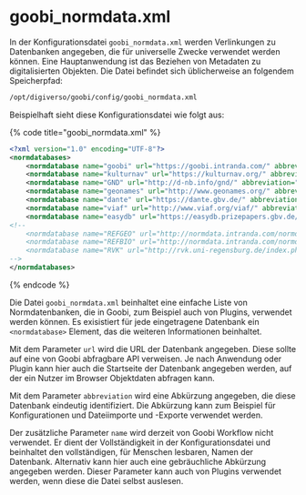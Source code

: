 # goobi_normdata.xml

In der Konfigurationsdatei `goobi_normdata.xml` werden Verlinkungen zu Datenbanken angegeben, die für universelle Zwecke verwendet werden können. Eine Hauptanwendung ist das Beziehen von Metadaten zu digitalisierten Objekten. Die Datei befindet sich üblicherweise an folgendem Speicherpfad:

```bash
/opt/digiverso/goobi/config/goobi_normdata.xml
```

Beispielhaft sieht diese Konfigurationsdatei wie folgt aus:

{% code title="goobi_normdata.xml" %}
```xml
<?xml version="1.0" encoding="UTF-8"?>
<normdatabases>
    <normdatabase name="goobi" url="https://goobi.intranda.com/" abbreviation="" />
    <normdatabase name="kulturnav" url="https://kulturnav.org/" abbreviation="kulturnav" />
    <normdatabase name="GND" url="http://d-nb.info/gnd/" abbreviation="gnd" />
    <normdatabase name="geonames" url="http://www.geonames.org/" abbreviation="geonames" />
    <normdatabase name="dante" url="https://dante.gbv.de/" abbreviation="dante" />
    <normdatabase name="viaf" url="http://www.viaf.org/viaf/" abbreviation="viaf" />
    <normdatabase name="easydb" url="https://easydb.prizepapers.gbv.de/" abbreviation="easydb" />
<!--
    <normdatabase name="REFGEO" url="http://normdata.intranda.com/normdata/refgeo/" abbreviation="intranda Geo Datenbank" />
    <normdatabase name="REFBIO" url="http://normdata.intranda.com/normdata/refbio/" abbreviation="intranda PND" />
    <normdatabase name="RVK" url="http://rvk.uni-regensburg.de/index.php?option=com_rvko&amp;view=show&amp;mode=searchNotation&amp;rvkoNotationKey=" abbreviation="rvk" />
-->
</normdatabases>
```
{% endcode %}

Die Datei `goobi_normdata.xml` beinhaltet eine einfache Liste von Normdatenbanken, die in Goobi, zum Beispiel auch von Plugins, verwendet werden können. Es exisistiert für jede eingetragene Datenbank ein `<normdatabase>` Element, das die weiteren Informationen beinhaltet.

Mit dem Parameter `url` wird die URL der Datenbank angegeben. Diese sollte auf eine von Goobi abfragbare API verweisen. Je nach Anwendung oder Plugin kann hier auch die Startseite der Datenbank angegeben werden, auf der ein Nutzer im Browser Objektdaten abfragen kann.

Mit dem Parameter `abbreviation` wird eine Abkürzung angegeben, die diese Datenbank eindeutig identifiziert. Die Abkürzung kann zum Beispiel für Konfigurationen und Dateiimporte und -Exporte verwendet werden.

Der zusätzliche Parameter `name` wird derzeit von Goobi Workflow nicht verwendet. Er dient der Vollständigkeit in der Konfigurationsdatei und beinhaltet den vollständigen, für Menschen lesbaren, Namen der Datenbank. Alternativ kann hier auch eine gebräuchliche Abkürzung angegeben werden. Dieser Parameter kann auch von Plugins verwendet werden, wenn diese die Datei selbst auslesen.